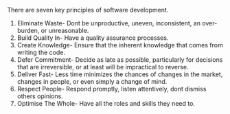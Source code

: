 There are seven key principles of software development. 
1. Eliminate Waste-  Dont be unproductive, uneven, inconsistent, an over-burden,  or unreasonable. 
2. Build Quality In- Have a quality assurance processes. 
3. Create Knowledge- Ensure that the inherent knowledge that comes from writing the code.  
4. Defer Commitment- Decide as late as possible, particularly for decisions that are irreversible, or at least will be impractical to reverse. 
5. Deliver Fast-  Less time minimizes the chances of changes in the market, changes in people, or even simply a change of mind.
6. Respect People- Respond promptly, listen attentively, dont dismiss others opinions. 
7. Optimise The Whole- Have all the roles and skills they need to.
